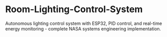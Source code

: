 # Room-Lighting-Control-System
Autonomous lighting control system with ESP32, PID control, and real-time energy monitoring - complete NASA systems engineering implementation.
